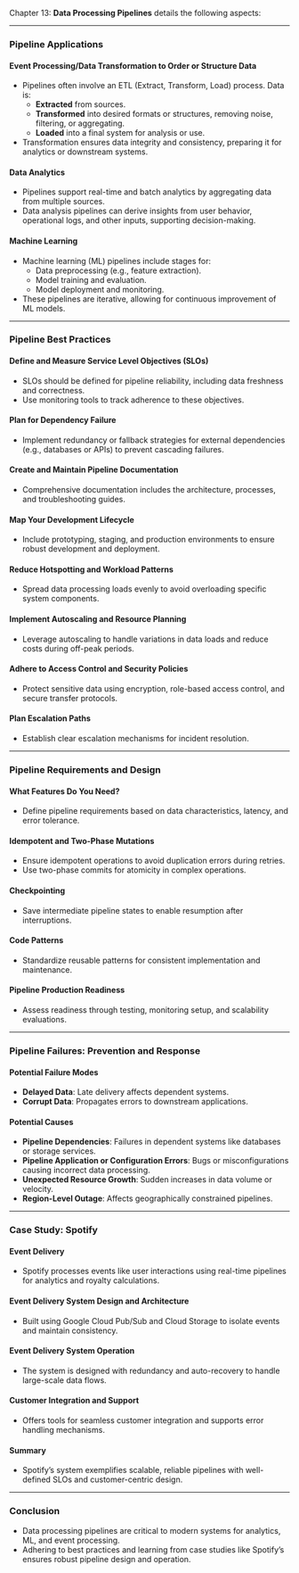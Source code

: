 Chapter 13: **Data Processing Pipelines** details the following aspects:

---

### **Pipeline Applications**

#### **Event Processing/Data Transformation to Order or Structure Data**
- Pipelines often involve an ETL (Extract, Transform, Load) process. Data is:
  - **Extracted** from sources.
  - **Transformed** into desired formats or structures, removing noise, filtering, or aggregating.
  - **Loaded** into a final system for analysis or use.
- Transformation ensures data integrity and consistency, preparing it for analytics or downstream systems.

#### **Data Analytics**
- Pipelines support real-time and batch analytics by aggregating data from multiple sources.
- Data analysis pipelines can derive insights from user behavior, operational logs, and other inputs, supporting decision-making.

#### **Machine Learning**
- Machine learning (ML) pipelines include stages for:
  - Data preprocessing (e.g., feature extraction).
  - Model training and evaluation.
  - Model deployment and monitoring.
- These pipelines are iterative, allowing for continuous improvement of ML models.

---

### **Pipeline Best Practices**

#### **Define and Measure Service Level Objectives (SLOs)**
- SLOs should be defined for pipeline reliability, including data freshness and correctness.
- Use monitoring tools to track adherence to these objectives.

#### **Plan for Dependency Failure**
- Implement redundancy or fallback strategies for external dependencies (e.g., databases or APIs) to prevent cascading failures.

#### **Create and Maintain Pipeline Documentation**
- Comprehensive documentation includes the architecture, processes, and troubleshooting guides.

#### **Map Your Development Lifecycle**
- Include prototyping, staging, and production environments to ensure robust development and deployment.

#### **Reduce Hotspotting and Workload Patterns**
- Spread data processing loads evenly to avoid overloading specific system components.

#### **Implement Autoscaling and Resource Planning**
- Leverage autoscaling to handle variations in data loads and reduce costs during off-peak periods.

#### **Adhere to Access Control and Security Policies**
- Protect sensitive data using encryption, role-based access control, and secure transfer protocols.

#### **Plan Escalation Paths**
- Establish clear escalation mechanisms for incident resolution.

---

### **Pipeline Requirements and Design**

#### **What Features Do You Need?**
- Define pipeline requirements based on data characteristics, latency, and error tolerance.

#### **Idempotent and Two-Phase Mutations**
- Ensure idempotent operations to avoid duplication errors during retries.
- Use two-phase commits for atomicity in complex operations.

#### **Checkpointing**
- Save intermediate pipeline states to enable resumption after interruptions.

#### **Code Patterns**
- Standardize reusable patterns for consistent implementation and maintenance.

#### **Pipeline Production Readiness**
- Assess readiness through testing, monitoring setup, and scalability evaluations.

---

### **Pipeline Failures: Prevention and Response**

#### **Potential Failure Modes**
- **Delayed Data**: Late delivery affects dependent systems.
- **Corrupt Data**: Propagates errors to downstream applications.

#### **Potential Causes**
- **Pipeline Dependencies**: Failures in dependent systems like databases or storage services.
- **Pipeline Application or Configuration Errors**: Bugs or misconfigurations causing incorrect data processing.
- **Unexpected Resource Growth**: Sudden increases in data volume or velocity.
- **Region-Level Outage**: Affects geographically constrained pipelines.

---

### **Case Study: Spotify**

#### **Event Delivery**
- Spotify processes events like user interactions using real-time pipelines for analytics and royalty calculations.

#### **Event Delivery System Design and Architecture**
- Built using Google Cloud Pub/Sub and Cloud Storage to isolate events and maintain consistency.

#### **Event Delivery System Operation**
- The system is designed with redundancy and auto-recovery to handle large-scale data flows.

#### **Customer Integration and Support**
- Offers tools for seamless customer integration and supports error handling mechanisms.

#### **Summary**
- Spotify’s system exemplifies scalable, reliable pipelines with well-defined SLOs and customer-centric design.

---

### **Conclusion**
- Data processing pipelines are critical to modern systems for analytics, ML, and event processing.
- Adhering to best practices and learning from case studies like Spotify’s ensures robust pipeline design and operation.